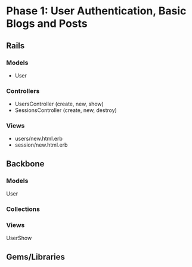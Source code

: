 # Phase 1: User Authentication, Basic Blogs and Posts

## Rails
### Models
* User


### Controllers
* UsersController (create, new, show)
* SessionsController (create, new, destroy)


### Views
* users/new.html.erb
* session/new.html.erb


## Backbone
### Models
User

### Collections

### Views
UserShow


## Gems/Libraries
